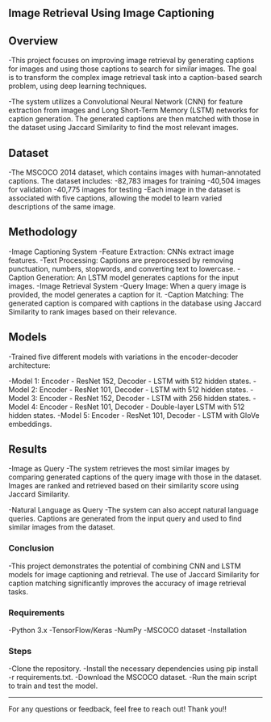 ## Image Retrieval Using Image Captioning

## Overview

-This project focuses on improving image retrieval by generating captions for images and using those captions to search for similar images. The goal is to transform the complex image retrieval task into a caption-based search problem, using deep learning techniques.

-The system utilizes a Convolutional Neural Network (CNN) for feature extraction from images and Long Short-Term Memory (LSTM) networks for caption generation. The generated captions are then matched with those in the dataset using Jaccard Similarity to find the most relevant images.

## Dataset

-The MSCOCO 2014 dataset, which contains images with human-annotated captions. The dataset includes:
-82,783 images for training
-40,504 images for validation
-40,775 images for testing
-Each image in the dataset is associated with five captions, allowing the model to learn varied descriptions of the same image.

## Methodology
-Image Captioning System
-Feature Extraction: CNNs extract image features.
-Text Processing: Captions are preprocessed by removing punctuation, numbers, stopwords, and converting text to lowercase.
-Caption Generation: An LSTM model generates captions for the input images.
-Image Retrieval System
-Query Image: When a query image is provided, the model generates a caption for it.
-Caption Matching: The generated caption is compared with captions in the database using Jaccard Similarity to rank images based on their relevance.

## Models

-Trained five different models with variations in the encoder-decoder architecture:

-Model 1: Encoder - ResNet 152, Decoder - LSTM with 512 hidden states.
-Model 2: Encoder - ResNet 101, Decoder - LSTM with 512 hidden states.
-Model 3: Encoder - ResNet 152, Decoder - LSTM with 256 hidden states.
-Model 4: Encoder - ResNet 101, Decoder - Double-layer LSTM with 512 hidden states.
-Model 5: Encoder - ResNet 101, Decoder - LSTM with GloVe embeddings.

## Results

-Image as Query
-The system retrieves the most similar images by comparing generated captions of the query image with those in the dataset. Images are ranked and retrieved based on their similarity score using Jaccard Similarity.

-Natural Language as Query
-The system can also accept natural language queries. Captions are generated from the input query and used to find similar images from the dataset.

### Conclusion

-This project demonstrates the potential of combining CNN and LSTM models for image captioning and retrieval. The use of Jaccard Similarity for caption matching significantly improves the accuracy of image retrieval tasks.

### Requirements

-Python 3.x
-TensorFlow/Keras
-NumPy
-MSCOCO dataset
-Installation

### Steps

-Clone the repository.
-Install the necessary dependencies using pip install -r requirements.txt.
-Download the MSCOCO dataset.
-Run the main script to train and test the model.

----
For any questions or feedback, feel free to reach out!
Thank you!!
